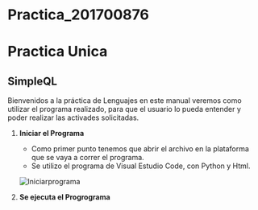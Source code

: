 # Practica_201700876


# Practica Unica 
## SimpleQL                                         


Bienvenidos a la práctica de Lenguajes en este manual veremos como utilizar el programa realizado, 
para que el usuario lo pueda entender y poder realizar las activades solicitadas.


1.  **Iniciar el Programa**

      * Como primer punto tenemos que abrir el archivo en la plataforma que se vaya a correr el programa.
      * Se utilizo el programa de Visual Estudio Code, con Python y Html. 
      
      
      
      
      ![Iniciarprograma](https://user-images.githubusercontent.com/69007766/92050074-615b7280-ed49-11ea-9981-276e67072454.png)

2. **Se ejecuta el Progrograma**
 
                

